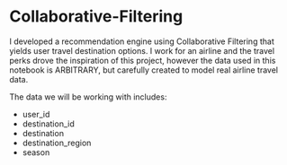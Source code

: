 # Collaborative-Filtering
I developed a recommendation engine using Collaborative Filtering that yields user travel destination options. I work for an airline and the travel perks drove the inspiration of this project, however the data used in this notebook is ARBITRARY, but carefully created to model real airline travel data. 

The data we will be working with includes:
- user_id
- destination_id
- destination
- destination_region
- season
